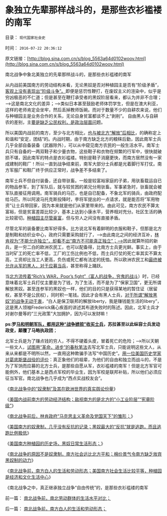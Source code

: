 # 象独立先辈那样战斗的，是那些衣衫褴褛的南军

目录： `现代国家社会史` 

时间： `2016-07-22 20:36:12` 

原文链接：[http://blog.sina.com.cn/s/blog_5563a64d0102woov.html](http://blog.sina.com.cn/s/blog_5563a64d0102woov.html)

南北战争中象北美独立的先辈那样战斗的，是那些衣衫褴褛的南军

从内战前美国南方的劳动结构来看，无论黑奴是否对种植园主是否有“阶级矛盾”，[客观上没有表现出“阶级斗争”。](../../../2012/9/7/阶级斗争观念的宗教渊源，法西斯主义.md)即便是惩罚性鞭打，在废奴主义的渲染中，似乎是穷凶极恶的不仁道；但是甚至在鞭打承受者的黑奴阶层看来，都认为并非不合理；——>这是南北文化的差异；——>类似日本甚至鼓励老师体罚学生，但是在澳大利亚，这样的老师肯定会坐牢，然后丢掉教师饭碗。而对于数量不少的自耕农来说，他们与种植园主是业务合作的关系，无论自身贫富都谈不上“剥削”。
自由黑人与自耕农的差别，主[要是缺乏公民权利，是政治层面问](../../../2011/7/8/南北战争无关正义；“惩罚道德”就是邪恶.md)题。

所以美国内战前的南方，至少与北方相比，[也与被北方“解放”后相比](../../../2011/7/13/自由是赋予的，还是争取的？南北战争的六种“自由”.md)，的确称定上和谐和“安定，团结”的。内战时期，由于南方缺乏北方的粮秣后勤，因此南军士兵几乎全部自备装备（武器除外），可以从中窥见南方农民的一般生活水平。南军士兵只有自备的一两双鞋子和少量衣物，这些鞋子和衣物在频繁的行军中，很快就破损不堪，因此南军的特点是衣衫褴褛。特别是鞋子消磨更快，而南方居然没有一家成建制的鞋厂！所以一直到战争结束前，南军大部分士兵都是光着脚行军打仗。南方军服厂和鞋厂终于供应正常时，战争差不多结束了。

南军士兵不但自付装备，还自带驮畜。一般是较富裕家庭的子弟，用驮畜载运自已的物品参军，到了军队后，就与较贫困的弟兄分用驮畜。军事紧急时，驮畜就会被军队直接征用调用。南军骑兵的马匹，也是自已配备，不象北军的骑兵，由政府配给马匹。所以阿波马托克斯投降时，李将军提出的一点请求，就是能否将“军用物资”让士兵带回家，因为本来就是他们从家里带来的。由此可见，南方农民不算太富裕，但是贫富差距比较少，基本上达到小康水平，营养相对充分。社区生活的确比较密切。[种植园主尽管豪富](../../../2011/5/23/为什么美国南方会形成黑奴植棉业？.md)，但与穷人之间没有直接矛盾。

尽管北军的装备要比南军好得多。比方说北军有着鲜明的衣服和鞋子，但那是北方是制鞋和纺织业中心，政府只需要采购就行了，——>由此南北之间的经济互补，[林肯视为“不能允许独立”，却看不出“南方不可能真正独立”；——>](../../../2013/11/19/美国民主不需要宪法，枪械泛滥不是美国民主的保证.md)因此就算所招的新兵，是一穷二白的欧洲农民工，也可以配备得，比南方士兵更光鲜。事实上，由于当时矿工的死亡率不低，工厂的工伤比例也不低，而士兵打仗的死亡率其实不算太高，工资却比当工人更高，负伤或死亡都有法定的抚恤。所以欧洲农民工和[最终被允许从军的黑人，对于应募当兵](../../../2015/5/14/独立战争英军和南北战争北军中的“黑人解放军团”；.md)，甚至称得上踊跃。

当[北方流传着“Rich’s
WAR，Poor’s
fight”（富人的战争，穷鬼的战斗](../../../2011/7/2/美国工团主义兴起和南北战争.md)）时，已经意味着北军士兵打仗主要是为了钱，为了生活，而不是为了“保家卫国”，更无所谓解放黑奴。甚至连参军的黑奴也一样，他们的目的只是获得某地的暂住证（居留权，甚至不是公民权），同时积一笔钱。因此才会有黑人士兵，[对于所谓“解放黑奴”的战争无动于衷](../../../2011/3/30/黑奴“被解放”中的悲剧.md)，“白人是保卫联邦的解放liberty，我是赚钱能生活的libery”，这是黑人领袖Frederick痛心疾首的讲述其布道失败时的陈述。因此，北军士兵才对谢尔曼等的“三光政策”大加拥护，因为可以发财嘛！

**ps:罗[马和明朝军队，都用这种“战争掳掠”收买士兵](../../../2010/9/29/罗马边防武警战士的生意经;名利双收的民族英雄.md)，苏拉甚至以此纵容士兵发动政变，颠覆了马略执政团**；

北军士兵是为了赚点钱的穷人，不得不硬着头皮，冒着死亡的危险；——>所以天朝一些文人，[试图用“革命，进步”的春秋笔法](../../../2010/1/17/春秋笔法“为了大众的利益”.md)去写北军士兵，只能说明这些文人，从来从来都是不明所以然，一直用这种欺骗手法写“中国历史”。[用一位美国历史学家对葛底斯堡战役的评价](../../../2013/3/18/独立战争如果是正义的，南北战争就是非正义的.md)：真正象他们的祖辈，为他们的自由和独立而战斗的，不是为了军饷而应募的北方士兵，是那些自愿从军，衣衫褴褛的南军！但是北方军官可能例外，他们基本上是西点军校的毕业生，因为军校是联邦补贴，所以他们必须应征当军官。南北战争也几乎成为“西点实战校友会”。

《[南北战争中的“奴隶制”及其在欧洲世界的真实舆论份量](../../../2016/7/15/南北战争中的“奴隶制”及其在欧洲世界的真实舆论份量；.md)》

《[美国内战前南方的劳动经济结构；敌视南方的是北方的“小工业阶层”“宪章阶级”](../../../2016/7/16/美国内战前南方的劳动经济结构；.md)》

《[南北战争前后，林肯政府“马克思主义革命及党国天下”的雏形；](../../../2016/7/17/南北战争前后，林肯政府“马克思主义革命及党国天下”的雏形；.md)》

《[美国南方的奴隶制，几乎没有反抗的记录；黑奴最大的“反抗”就是逃跑，而且逃跑比例极低](../../../2016/7/18/美国南方的黑奴，几乎没有反抗的记录；.md)》

《[美国南方种植园的历史场，黑奴日常生活形态；](../../../2016/7/19/美国南方种植园的历史场景，黑奴日常生活形态；.md)》

《[南北战争的原因不是奴隶制，南方社会远比北方平和；棉价景气令南方缺乏放弃黑奴制的动力](../../../2016/7/20/南北战争原因不是奴隶制，南方社会远比北方平和；.md)》

《[南北战争前，南方白人的生活和劳动形态；美国南方社会生活比较平等，种植园是经济和文化生活中心](../../../2016/7/21/南北战争前，南方白人的生活和劳动形态；.md)》

《南北战争之中，真正继承独立战争“自由传统”的，是那些衣衫褴褛的南军

前一篇： [南北战争前，南北劳动群体的生活水平对比；](../../../2016/7/23/南北战争前，南北劳动群体的生活水平对比；.md)

后一篇： [南北战争前，南方白人的生活和劳动形态；](../../../2016/7/21/南北战争前，南方白人的生活和劳动形态；.md)

